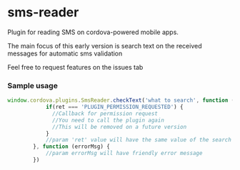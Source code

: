 # sms-reader #

Plugin for reading SMS on cordova-powered mobile apps.

The main focus of this early version is search text on the received messages for automatic sms validation

Feel free to request features on the issues tab

### Sample usage ###

```js
window.cordova.plugins.SmsReader.checkText('what to search', function (ret) {
			if(ret === 'PLUGIN_PERMISSION_REQUESTED') {
			  //Callback for permission request
			  //You need to call the plugin again
			  //This will be removed on a future version
			}
			//param 'ret' value will have the same value of the search param if found something
		}, function (errorMsg) {
			//param errorMsg will have friendly error message
		})

```
